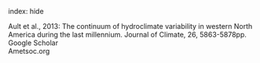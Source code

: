 index: hide

<div class="Citation">

  <div class="Citation-body">
    <div class="Citation-text">Ault et al., 2013: The continuum of hydroclimate variability in western North America during the last millennium. <span class="Article-journal">Journal of Climate, </span><span class="Article-volume">26, </span>5863-5878pp.</div>
    <div class="Citation-links">
      <div class="CitationLink" data-href="https://scholar.google.com/scholar?q=The+continuum+of+hydroclimate+variability+in+western+North+America+during+the+last+millennium">
        <div class="CitationLink-icon CitationLink-Scholar"></div>
        <div class="CitationLink-text">Google Scholar</div>
      </div>
      <div class="CitationLink" data-href="http://journals.ametsoc.org/loi/clim">
        <div class="CitationLink-icon CitationLink-Publisher"></div>
        <div class="CitationLink-text">Ametsoc.org</div>
      </div>
    </div>
  </div>
</div>


<div class="Citation-copy">

</div>